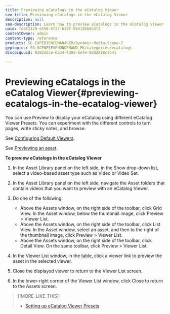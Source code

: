 ```yaml
---
title: Previewing eCatalogs in the eCatalog Viewer
seo-title: Previewing eCatalogs in the eCatalog Viewer
description: null
seo-description: Learn how to preview eCatalogs in the eCatalog viewer.
uuid: fdaf2129-e558-4f27-b30f-564126b6b3f2
contentOwner: admin
content-type: reference
products: SG_EXPERIENCEMANAGER/Dynamic-Media-Scene-7
geptopics: SG_SCENESEVENONDEMAND_PK/categories/ecatalogs
discoiquuid: 92022dce-6534-4d93-befe-9dd2818c7b41

---
```


# Previewing eCatalogs in the eCatalog Viewer{#previewing-ecatalogs-in-the-ecatalog-viewer}

You can use Preview to display your eCatalog using different eCatalog Viewer Presets. You can experiment with the different controls to turn pages, write sticky notes, and browse.

See [Configuring Default Viewers](application-setup.md#configuring_default_viewers).

See [Previewing an asset](previewing-asset.md#previewing_an_asset).

**To preview eCatalogs in the eCatalog Viewer**

1. In the Asset Library panel on the left side, in the Show drop-down list, select a video-based asset type such as Video or Video Set.
1. In the Asset Library panel on the left side, navigate the Asset folders that contain videos that you want to preview with an eCatalog Viewer.
1. Do one of the following:

    * Above the Assets window, on the right side of the toolbar, click Grid View. In the Asset window, below the thumbnail image, click Preview &gt; Viewer List.
    * Above the Assets window, on the right side of the toolbar, click List View. In the Asset window, select an asset, and then to the right of the thumbnail image, click Preview &gt; Viewer List.
    * Above the Assets window, on the right side of the toolbar, click Detail View. On the same toolbar, click Preview &gt; Viewer List.

1. In the Viewer List window, in the table, click a viewer link to preview the asset in the selected viewer.
1. Close the displayed viewer to return to the Viewer List screen.
1. In the lower-right corner of the Viewer List window, click Close to return to the Assets screen.

>[!MORE_LIKE_THIS]
>
>* [Setting up eCatalog Viewer Presets](setting-ecatalog-viewer-presets.md#setting_up_ecatalog_viewer_presets)
